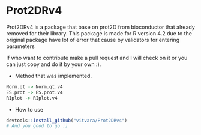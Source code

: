 # Prot2DRv4

Prot2DRv4 is a package that base on prot2D from bioconductor that already removed for their library.
This package is made for R version 4.2 due to the original package have lot of error that cause by validators for entering parameters

If who want to contribute make a pull request and I will check on it or you can just copy and do it by your own :).

- Method that was implemented.
```R
Norm.qt -> Norm.qt.v4
ES.prot -> ES.prot.v4
RIplot -> RIplot.v4
```

- How to use

```R
devtools::install_github("vitvara/Prot2DRv4")
# And you good to go :)
```
